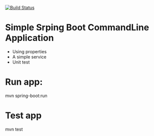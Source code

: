 [![Build Status](https://travis-ci.org/acejudo/Spring-Boot-CommandLineRunner-Skeleton.svg?branch=master)](https://travis-ci.org/acejudo/Spring-Boot-CommandLineRunner-Skeleton)

# Simple Srping Boot CommandLine Application
- Using properties
- A simple service
- Unit test

# Run app:
  mvn spring-boot:run

# Test app
  mvn test
